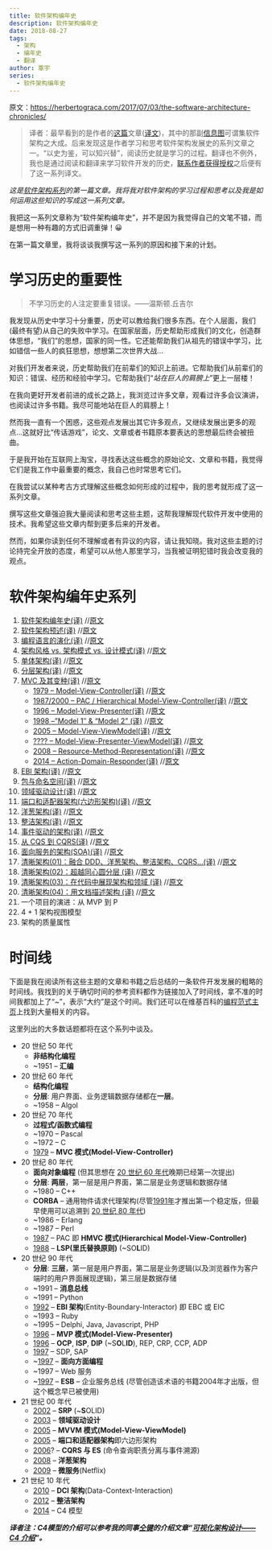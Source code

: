 ```yaml
---
title: 软件架构编年史 
description: 软件架构编年史 
date: 2018-08-27
tags:
  - 架构 
  - 编年史
  - 翻译 
author: 覃宇 
series:
  - 软件架构编年史
---
```


<!--more-->

原文：https://herbertograca.com/2017/07/03/the-software-architecture-chronicles/

> 译者：最早看到的是作者的[这篇](https://herbertograca.com/2017/11/16/explicit-architecture-01-ddd-hexagonal-onion-clean-cqrs-how-i-put-it-all-together/)文章([译文](https://www.jianshu.com/p/d3e8b9ac097b))，其中的那副[信息图](https://drive.google.com/open?id=1E_hx5B4czRVFVhGJbrbPDlb_JFxJC8fYB86OMzZuAhg)可谓集软件架构之大成。后来发现这是作者学习和思考软件架构发展史的系列文章之一。“以史为鉴，可以知兴替”，阅读历史就是学习的过程。翻译也不例外，我也是通过阅读和翻译来学习软件开发的历史，[联系作者获得授权](https://herbertograca.com/2017/07/03/the-software-architecture-chronicles/#comment-1800)之后便有了这一系列译文。

_这是[软件架构系列](https://herbertograca.com/category/development/series/software-architecture/)的第一篇文章。我将我对软件架构的学习过程和思考以及我是如何运用这些知识的写成这一系列文章。_

我把这一系列文章称为“软件架构编年史”，并不是因为我觉得自己的文笔不错，而是想用一种有趣的方式旧调重弹！😀

在第一篇文章里，我将谈谈我撰写这一系列的原因和接下来的计划。

# 学习历史的重要性

> 不学习历史的人注定要重复错误。——温斯顿.丘吉尔

我发现从历史中学习十分重要，历史可以教给我们很多东西。在个人层面，我们(最终有望)从自己的失败中学习。在国家层面，历史帮助形成我们的文化，创造群体思想，“我们”的思想，国家的同一性。它还能帮助我们从祖先的错误中学习，比如错信一些人的疯狂思想，想想第二次世界大战...

对我们开发者来说，历史帮助我们在前辈们的知识上前进。它帮助我们从前辈们的知识：错误、经历和经验中学习。它帮助我们“_站在巨人的肩膀上_”更上一层楼！

在我向更好开发者前进的成长之路上，我浏览过许多文章，观看过许多会议演讲，也阅读过许多书籍。我尽可能地站在巨人的肩膀上！

然而我一直有一个困惑，这些观点发展出其它许多观点，又继续发展出更多的观点...这就好比“传话游戏”，论文、文章或者书籍原本要表达的思想最后终会被扭曲。　

于是我开始在互联网上淘宝，寻找表达这些概念的原始论文、文章和书籍，我觉得它们是我工作中最重要的概念，我自己也时常思考它们。

在我尝试以某种考古方式理解这些概念如何形成的过程中，我的思考就形成了这一系列文章。

撰写这些文章强迫我大量阅读和思考这些主题，这帮我理解现代软件开发中使用的技术。我希望这些文章内帮到更多后来的开发者。

然而，如果你读到任何不理解或者有异议的内容，请让我知晓。我对这些主题的讨论持完全开放的态度，希望可以从他人那里学习，当我被证明犯错时我会改变我的观点。

# 软件架构编年史系列

1. [软件架构编年史(译)](https://www.jianshu.com/p/b477b2cc6cfa)  //[原文](https://herbertograca.com/2017/07/03/the-software-architecture-chronicles/)
2. [软件架构预述(译)](https://www.jianshu.com/p/df295f92fb52) //[原文](https://herbertograca.com/2017/07/05/software-architecture-premises/)
3. [编程语言的演化(译)](https://www.jianshu.com/p/2c4b7f86e5d4) //[原文](https://herbertograca.com/2017/07/10/programming-language-evolution/)  
4. [架构风格 vs. 架构模式 vs. 设计模式(译)](https://www.jianshu.com/p/d8dce27f279f) //[原文](https://herbertograca.com/2017/07/28/architectural-styles-vs-architectural-patterns-vs-design-patterns/)  
5. [单体架构(译)](https://www.jianshu.com/p/28c3439c11d3) //[原文](https://herbertograca.com/2017/07/31/monolithic-architecture/)  
6. [分层架构(译)](https://www.jianshu.com/p/e9fdc85d573c) //[原文](https://herbertograca.com/2017/08/03/layered-architecture/)  
7. [MVC 及其变种(译)](https://www.jianshu.com/p/21079ff15a1c) //[原文](https://herbertograca.com/2017/08/17/mvc-and-its-variants/)  
    * [1979 – Model-View-Controller(译)](https://www.jianshu.com/p/21079ff15a1c)  //[原文](https://herbertograca.com/2017/08/17/mvc-and-its-variants/#model-view-controller)
    * [1987/2000 – PAC / Hierarchical Model-View-Controller(译)](https://www.jianshu.com/p/21079ff15a1c)  //[原文](https://herbertograca.com/2017/08/17/mvc-and-its-variants/#hierarchical-model-view-controller)
    * [1996 – Model-View-Presenter(译)](https://www.jianshu.com/p/21079ff15a1c)  //[原文](https://herbertograca.com/2017/08/17/mvc-and-its-variants/#model-view-presenter)
    * [1998 –”Model 1″ & “Model 2” (译)](https://www.jianshu.com/p/bd2967d9391f) //[原文](https://herbertograca.com/2018/08/29/model-1-model-2)
    * [2005 – Model-View-ViewModel(译)](https://www.jianshu.com/p/21079ff15a1c)  //[原文](https://herbertograca.com/2017/08/17/mvc-and-its-variants/#model-view-view_model)
    * [???? – Model-View-Presenter-ViewModel(译)](https://www.jianshu.com/p/21079ff15a1c)  //[原文](https://herbertograca.com/2017/08/17/mvc-and-its-variants/#model-view-presenter-view_model)
    * [2008 – Resource-Method-Representation(译)](https://www.jianshu.com/p/87405a5afb60) //[原文](https://herbertograca.com/2018/08/31/resource-method-representation)
    * [2014 – Action-Domain-Responder(译)](https://www.jianshu.com/p/2eaa134a9fb8) //[原文](https://herbertograca.com/2018/09/03/action-domain-responder)
8. [EBI 架构(译)](https://www.jianshu.com/p/395814410cf5) //[原文](https://herbertograca.com/2017/08/24/ebi-architecture/)
9. [包与命名空间(译)](https://www.jianshu.com/p/ebaa2e11d25e) //[原文](https://herbertograca.com/2017/08/31/packaging-code/)  
10. [领域驱动设计(译)](https://www.jianshu.com/p/812636d55677) //[原文](https://herbertograca.com/2017/09/07/domain-driven-design/)
11. [端口和适配器架构(六边形架构)(译)](https://www.jianshu.com/p/f39f4537857e) //[原文](https://herbertograca.com/2017/09/14/ports-adapters-architecture/)  
12. [洋葱架构(译)](https://www.jianshu.com/p/d87d5389c92a) //[原文](https://herbertograca.com/2017/09/21/onion-architecture/)  
13. [整洁架构(译)](https://www.jianshu.com/p/b565f0c00c0c) //[原文](https://herbertograca.com/2017/09/28/clean-architecture-standing-on-the-shoulders-of-giants/)  
14. [事件驱动的架构(译)](https://www.jianshu.com/p/12dc9a4b3e35) //[原文](https://herbertograca.com/2017/10/05/event-driven-architecture/)  
15. [从 CQS 到 CQRS(译)](https://www.jianshu.com/p/ab3843093903) //[原文](https://herbertograca.com/2017/10/19/from-cqs-to-cqrs/)  
16. [面向服务的架构(SOA)(译)](https://www.jianshu.com/p/0c1354b3341f) //[原文](https://herbertograca.com/2017/11/09/service-oriented-architecture-soa/)  
17. [清晰架构(01)：融合 DDD、洋葱架构、整洁架构、CQRS...(译)](https://www.jianshu.com/p/d3e8b9ac097b) //[原文](https://herbertograca.com/2017/11/16/explicit-architecture-01-ddd-hexagonal-onion-clean-cqrs-how-i-put-it-all-together/)  
18. [清晰架构(02)：超越同心圆分层 (译)](https://www.jianshu.com/p/fcf5bb27a60b) //[原文](https://herbertograca.com/2018/07/07/more-than-concentric-layers/)  
19.  [清晰架构(03)：在代码中展现架构和领域 (译)](https://www.jianshu.com/p/dd992f3fe370) //[原文](https://herbertograca.com/2019/06/05/reflecting-architecture-and-domain-in-code/)
20.  [清晰架构(04)：用文档描述架构 (译)](https://www.jianshu.com/p/5f1d9500b8df) //[原文](https://herbertograca.com/2019/08/12/documenting-software-architecture/)
21. 一个项目的演进：从 MVP 到 P  
22. 4 + 1 架构视图模型
23. 架构的质量属性

# 时间线

下面是我在阅读所有这些主题的文章和书籍之后总结的一条软件开发发展的粗略的时间线。我找到的关于确切时间的参考资料都作为链接加入了时间线，拿不准的时间我都加上了“~”，表示“大约”是这个时间。我们还可以在维基百科的[编程范式主页](https://en.wikipedia.org/wiki/Programming_paradigm)上找到大量相关的内容。

这里列出的大多数话题都将在这个系列中谈及。

- 20 世纪 50 年代
  * **非结构化编程**
  * ~1951 – **汇编**
- 20 世纪 60 年代
  * **结构化编程**
  * **分层**: 用户界面、业务逻辑数据存储都在**一层**。
  * ~1958 – Algol
- 20 世纪 70 年代
  * **过程式/函数式编程**
  * ~1970 – Pascal
  * ~1972 – C
  * [1979](http://heim.ifi.uio.no/~trygver/1979/mvc-2/1979-12-MVC.pdf) – **MVC 模式(Model-View-Controller)**
- 20 世纪 80 年代
  * **面向对象编程** (但其思想在 [20 世纪 60 年代](http://userpage.fu-berlin.de/~ram/pub/pub_jf47ht81Ht/doc_kay_oop_en)晚期已经第一次提出)
  * **分层**: **两层**，第一层是用户界面，第二层是业务逻辑和数据存储
  * ~1980 – C++
  * **CORBA** – 通用物件请求代理架构(尽管[1991年](https://en.wikipedia.org/wiki/Common_Object_Request_Broker_Architecture#Versions_history)才推出第一个稳定版，但最早使用可以追溯到 [20 世纪 80 年代](https://en.wikipedia.org/wiki/TIBCO_Software))
  * ~1986 – Erlang
  * ~1987 – Perl
  * [1987](https://www.lri.fr/~mbl/ENS/FONDIHM/2013/papers/Coutaz-Interact87.pdf) – PAC 即 **HMVC 模式(Hierarchical Model-View-Controller)**
  * [1988](https://drive.google.com/file/d/0BwhCYaYDn8EgNzAzZjA5ZmItNjU3NS00MzQ5LTkwYjMtMDJhNDU5ZTM0MTlh/view) – **LSP(里氏替换原则)** (~SO**L**ID)
- 20 世纪 90 年代
  * **分层**: **三层**，第一层是用户界面，第二层是业务逻辑(以及浏览器作为客户端时的用户界面展现逻辑)，第三层是数据存储
  * ~1991 – **消息总线**
  * ~1991 – Python
  * [1992](https://www.amazon.com/Object-Oriented-Software-Engineering-Driven-Approach/dp/0201403471) – **EBI 架构**(Entity-Boundary-Interactor) 即 EBC 或 EIC
  * ~1993 – Ruby
  * ~1995 – Delphi, Java, Javascript, PHP
  * [1996](http://www.wildcrest.com/Potel/Portfolio/mvp.pdf) – **MVP 模式(Model-View-Presenter)**
  * [1996](http://butunclebob.com/ArticleS.UncleBob.PrinciplesOfOod) – **OCP**, **ISP**, **DIP** (~S**O**L**ID**), REP, CRP, CCP, ADP
  * [1997](http://butunclebob.com/ArticleS.UncleBob.PrinciplesOfOod) – SDP, SAP
  * ~[1997](http://www.cs.ubc.ca/~gregor/papers/kiczales-ECOOP1997-AOP.pdf) – **面向方面编程**
  * ~1997 – Web 服务
  * ~[1997](http://shop.oreilly.com/product/9780596006754.do) – **ESB** – 企业服务总线 (尽管创造该术语的书籍2004年才出版，但这个概念早已被使用)
- 21 世纪 00 年代
  * [2002](http://a.co/7S3sJ2J) – **SRP** (~**S**OLID)
  * [2003](https://www.amazon.com/Domain-Driven-Design-Tackling-Complexity-Software/dp/0321125215) – **领域驱动设计**
  * [2005](https://blogs.msdn.microsoft.com/johngossman/2005/10/08/introduction-to-modelviewviewmodel-pattern-for-building-wpf-apps/) – **MVVM 模式(Model-View-ViewModel)**
  * [2005](http://alistair.cockburn.us/Hexagonal+architecture) – **端口和适配器架构**即六边形架构
  * [2006](https://youtu.be/JHGkaShoyNs?t=1m17s)? – **CQRS 与 ES** (命令查询职责分离与事件溯源)
  * [2008](http://jeffreypalermo.com/blog/the-onion-architecture-part-1/) – **洋葱架构**
  * [2009](https://medium.com/s-c-a-l-e/talking-microservices-with-the-man-who-made-netflix-s-cloud-famous-1032689afed3) – **微服务**(Netflix)
- 21 世纪 10 年代
  * [2010](https://www.amazon.co.uk/Lean-Architecture-Agile-Software-Development/dp/0470684208) – **DCI 架构**(Data-Context-Interaction)
  * [2012](https://8thlight.com/blog/uncle-bob/2012/08/13/the-clean-architecture.html) – **整洁架构**
  * [2014](http://www.codingthearchitecture.com/2014/08/24/c4_model_poster.html) – C4 模型

***译者注：C4模型的介绍可以参考我的同事[仝键](https://www.jianshu.com/u/d1f81629cc1e)的介绍文章“[可视化架构设计——C4 介绍](https://www.jianshu.com/p/1e496225b6b6)”。***
